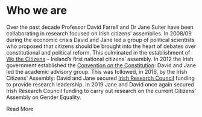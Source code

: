 # Who we are

Over the past decade Professor David Farrell and Dr Jane Suiter have been collaborating in research focused on Irish citizens’ assemblies. In 2008/09 during the economic crisis David and Jane led a group of political scientists who proposed that citizens should be brought into the heart of debates over constitutional and political reform. This culminated in the establishment of <a href="/work/#wtc">We the Citizens</a> – Ireland’s first national citizens’ assembly. In 2012 the Irish government established the <a href="/work/#convention">Convention on the Constitution</a>: David and Jane led the academic advisory group. This was followed, in 2016, by the Irish Citizens’ Assembly: David and Jane secured <a href="https://research.ie/" target="_blank">Irish Research Council</a> funding to provide research leadership. In 2019 Jane and David once again secured Irish Research Council funding to carry out research on the current Citizens’ Assembly on Gender Equality.

<a class="btn">Read More</a>